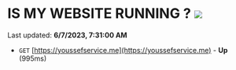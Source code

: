 # IS MY WEBSITE RUNNING ? [![](https://img.shields.io/static/v1?label=Sponsor&message=%E2%9D%A4&logo=GitHub&color=%23fe8e86)](https://github.com/sponsors/<username>)

Last updated: **6/7/2023, 7:31:00 AM**

- `GET` [https://youssefservice.me](https://youssefservice.me) - **Up** (995ms)
